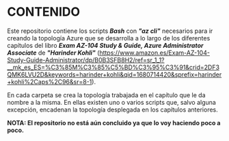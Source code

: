 # CONTENIDO
Este repositorio contiene los scripts ***Bash*** con ***"az cli"*** necesarios para ir creando la topología Azure que se desarrolla a lo largo de los diferentes capítulos del libro ***Exam AZ-104 Study & Guide, Azure Administrator Associate*** de ***"Harinder Kohli"*** (https://www.amazon.es/Exam-AZ-104-Study-Guide-Administrator/dp/B0B3SFB8H2/ref=sr_1_1?__mk_es_ES=%C3%85M%C3%85%C5%BD%C3%95%C3%91&crid=2DF3QMK6LVU2D&keywords=harinder+kohli&qid=1680714420&sprefix=harinder+kohli%2Caps%2C96&sr=8-1).

En cada carpeta se crea la topología trabajada en el capítulo que le da nombre a la misma. En ellas existen uno o varios scripts que, salvo alguna excepción, encadenan la topología desplegada en los capítulos anteriores.

**NOTA: El repositorio no está aún concluido ya que lo voy haciendo poco a poco.**

